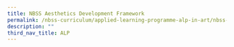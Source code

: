 ```yaml
---
title: NBSS Aesthetics Development Framework
permalink: /nbss-curriculum/applied-learning-programme-alp-in-art/nbss-aesthetics-development-framework
description: ""
third_nav_title: ALP
---
```

